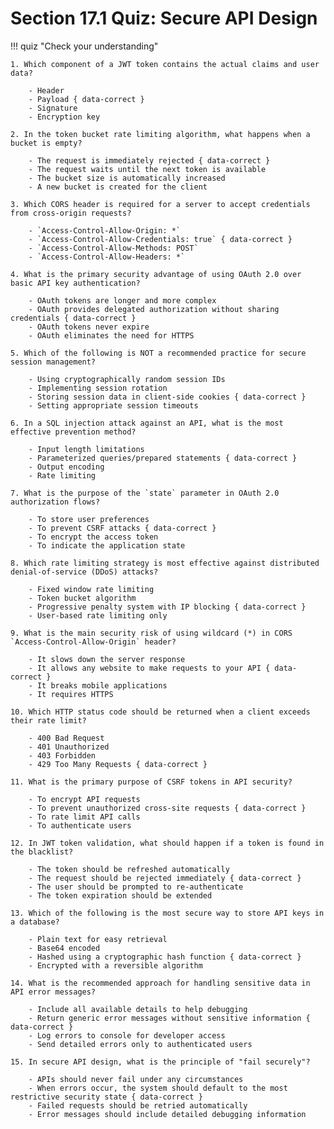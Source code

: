 # Section 17.1 Quiz: Secure API Design

!!! quiz "Check your understanding"

    1. Which component of a JWT token contains the actual claims and user data?

        - Header
        - Payload { data-correct }
        - Signature
        - Encryption key

    2. In the token bucket rate limiting algorithm, what happens when a bucket is empty?

        - The request is immediately rejected { data-correct }
        - The request waits until the next token is available
        - The bucket size is automatically increased
        - A new bucket is created for the client

    3. Which CORS header is required for a server to accept credentials from cross-origin requests?

        - `Access-Control-Allow-Origin: *`
        - `Access-Control-Allow-Credentials: true` { data-correct }
        - `Access-Control-Allow-Methods: POST`
        - `Access-Control-Allow-Headers: *`

    4. What is the primary security advantage of using OAuth 2.0 over basic API key authentication?

        - OAuth tokens are longer and more complex
        - OAuth provides delegated authorization without sharing credentials { data-correct }
        - OAuth tokens never expire
        - OAuth eliminates the need for HTTPS

    5. Which of the following is NOT a recommended practice for secure session management?

        - Using cryptographically random session IDs
        - Implementing session rotation
        - Storing session data in client-side cookies { data-correct }
        - Setting appropriate session timeouts

    6. In a SQL injection attack against an API, what is the most effective prevention method?

        - Input length limitations
        - Parameterized queries/prepared statements { data-correct }
        - Output encoding
        - Rate limiting

    7. What is the purpose of the `state` parameter in OAuth 2.0 authorization flows?

        - To store user preferences
        - To prevent CSRF attacks { data-correct }
        - To encrypt the access token
        - To indicate the application state

    8. Which rate limiting strategy is most effective against distributed denial-of-service (DDoS) attacks?

        - Fixed window rate limiting
        - Token bucket algorithm
        - Progressive penalty system with IP blocking { data-correct }
        - User-based rate limiting only

    9. What is the main security risk of using wildcard (*) in CORS `Access-Control-Allow-Origin` header?

        - It slows down the server response
        - It allows any website to make requests to your API { data-correct }
        - It breaks mobile applications
        - It requires HTTPS

    10. Which HTTP status code should be returned when a client exceeds their rate limit?

        - 400 Bad Request
        - 401 Unauthorized
        - 403 Forbidden
        - 429 Too Many Requests { data-correct }

    11. What is the primary purpose of CSRF tokens in API security?

        - To encrypt API requests
        - To prevent unauthorized cross-site requests { data-correct }
        - To rate limit API calls
        - To authenticate users

    12. In JWT token validation, what should happen if a token is found in the blacklist?

        - The token should be refreshed automatically
        - The request should be rejected immediately { data-correct }
        - The user should be prompted to re-authenticate
        - The token expiration should be extended

    13. Which of the following is the most secure way to store API keys in a database?

        - Plain text for easy retrieval
        - Base64 encoded
        - Hashed using a cryptographic hash function { data-correct }
        - Encrypted with a reversible algorithm

    14. What is the recommended approach for handling sensitive data in API error messages?

        - Include all available details to help debugging
        - Return generic error messages without sensitive information { data-correct }
        - Log errors to console for developer access
        - Send detailed errors only to authenticated users

    15. In secure API design, what is the principle of "fail securely"?

        - APIs should never fail under any circumstances
        - When errors occur, the system should default to the most restrictive security state { data-correct }
        - Failed requests should be retried automatically
        - Error messages should include detailed debugging information
